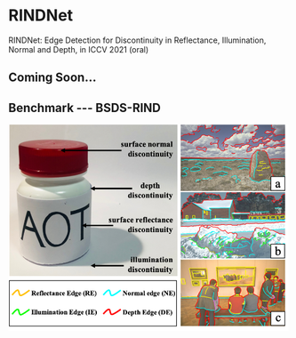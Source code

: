 # RINDNet
RINDNet: Edge Detection for Discontinuity in Reflectance, Illumination, Normal and Depth, in ICCV 2021 (oral)

## Coming Soon...


## Benchmark --- BSDS-RIND

![Examples](fig/examples.png)

